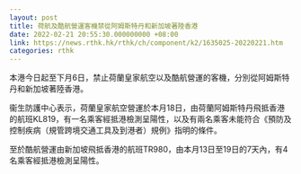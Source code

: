 ```yaml
---
layout: post
title: 荷航及酷航營運客機禁從阿姆斯特丹和新加坡著陸香港
date: 2022-02-21 20:55:30.000000000 +08:00
link: https://news.rthk.hk/rthk/ch/component/k2/1635025-20220221.htm
categories: rthk
---
```


本港今日起至下月6日，禁止荷蘭皇家航空以及酷航營運的客機，分別從阿姆斯特丹和新加坡著陸香港。

衞生防護中心表示，荷蘭皇家航空營運於本月18日，由荷蘭阿姆斯特丹飛抵香港的航班KL819，有一名乘客經抵港檢測呈陽性，以及有兩名乘客未能符合《預防及控制疾病（規管跨境交通工具及到港者）規例》指明的條件。

至於酷航營運由新加坡飛抵香港的航班TR980，由本月13日至19日的7天內，有4名乘客經抵港檢測呈陽性。
